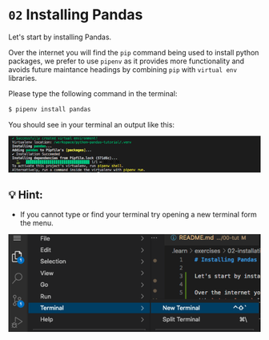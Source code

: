 # `02` Installing Pandas

Let's start by installing Pandas.

Over the internet you will find the `pip` command being used to install python packages, we prefer to use `pipenv` as it provides more functionality and avoids future maintance headings by combining `pip` with `virtual env` libraries.

Please type the following command in the terminal:

```bash
$ pipenv install pandas
```

You should see in your terminal an output like this:

![Pipenv isntall pandas](../../assets/pipenv-pandas.png)

## 💡 Hint:

- If you cannot type or find your terminal try opening a new terminal form the menu.

![New terminal](../../assets/new-terminal.png)
